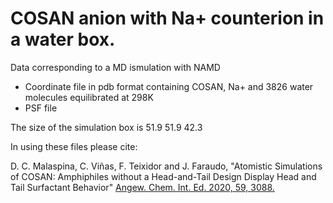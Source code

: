 # COSAN anion with Na+ counterion in a water box. 

Data corresponding to a MD ismulation with NAMD

- Coordinate file in pdb format containing COSAN, Na+ and 3826 water molecules equilibrated at 298K
- PSF file

The size of the simulation box is 51.9 51.9 42.3

In using these files please cite:

D. C. Malaspina, C. Viñas, F. Teixidor and J. Faraudo, "Atomistic Simulations of COSAN: Amphiphiles without a Head-and-Tail Design Display Head and Tail Surfactant Behavior" [Angew. Chem. Int. Ed. 2020, 59, 3088.](https://onlinelibrary.wiley.com/doi/10.1002/anie.201913257)
